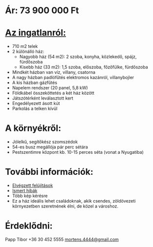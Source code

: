 # Ár: 73 900 000 Ft

# [Az ingatlanról:](https://dh.hu/ingatlan/HZ067330/elado-haz-budapest-18-kerulet)
* 710 m2 telek
* 2 különálló ház:
  + Nagyobb ház (54 m2): 2 szoba, konyha, közlekedő, spájz, fürdőszoba
  + Kisebb ház (33 m2): 1,5 szoba, előszoba, főzőfülke, fürdőszoba
* Mindkét házban van víz, villany, csatorna
* A nagy házban padlófűtés elektromos kazánról, villanybojler
* A kis házban gázfűtés
* Napelem rendszer (20 panel, 5,8 kW)
* Földkábel összeköttetés a két ház között
* Játszótérként leválasztott kert
* Engedélyezett ásott kút
* Parkolás a telken kívül

# A környékről:
* Jólelkű, segítőkész szomszédok
* 54-es busz megállója pár perc sétára
* Pestszentimre központ kb. 10-15 perces séta (vonat a Nyugatiba)

# További információk:
* [Elvégzett felújítások](https://github.com/Mortens4444/Brigad-47/blob/main/For%20sale/Fel%C3%BAj%C3%ADt%C3%A1sok.txt)
* [Ismert hibák](https://github.com/Mortens4444/Brigad-47/blob/main/For%20sale/Hib%C3%A1k.txt)
* Több kép kérésre
* Ez a ház ideális lehet családoknak, akik csendes, zöldövezeti környezetben szeretnének élni, de közel a városhoz.

# Érdeklődni:
Papp Tibor
+36 30 452 5555
mortens.4444@gmail.com